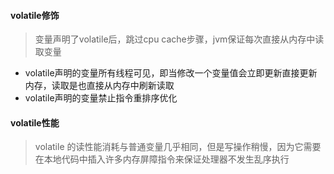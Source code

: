 #### volatile修饰
> 变量声明了volatile后，跳过cpu cache步骤，jvm保证每次直接从内存中读取变量
* volatile声明的变量所有线程可见，即当修改一个变量值会立即更新直接更新内存，读取是也直接从内存中刷新读取
* volatile声明的变量禁止指令重排序优化

#### volatile性能
> volatile 的读性能消耗与普通变量几乎相同，但是写操作稍慢，因为它需要在本地代码中插入许多内存屏障指令来保证处理器不发生乱序执行